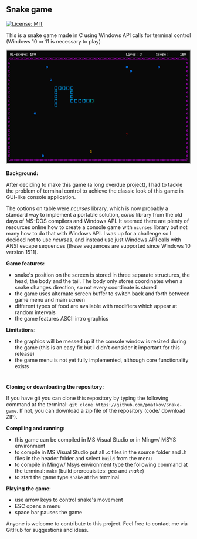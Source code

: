 ## Snake game
[![License: MIT](https://img.shields.io/badge/License-MIT-blue.svg)](https://opensource.org/licenses/MIT)

This is a snake game made in C using Windows API calls for terminal control (Windows 10 or 11 is necessary to play)

![Screenshot from the game](snake.png)

**Background:**

After deciding to make this game (a long overdue project), I had to tackle the problem of terminal control to achieve the classic look of this game in GUI-like console application. 

The options on table were *ncurses* library, which is now probably a standard way to implement a portable solution, *conio* library from the old days of MS-DOS compilers and Windows API. It seemed there are plenty of resources online how to create a console game with `ncurses` library but not many how to do that with Windows API. I was up for a challenge so I decided not to use *ncurses*, and instead use just Windows API calls with ANSI escape sequences (these sequences are supported since Windows 10 version 1511).

**Game features:**
-  snake's position on the screen is stored in three separate structures, the head, the body and the tail. The body only stores coordinates when a snake changes direction, so not every coordinate is stored
- the game uses alternate screen buffer to switch back and forth between game menu and main screen
- different types of food are available with modifiers which appear at random intervals
- the game features ASCII intro graphics

**Limitations:**
- the graphics will be messed up if the console window is resized during the game (this is an easy fix but I didn't consider it important for this release)
- the game menu is not yet fully implemented, although core functionality exists
#
**Cloning or downloading the repository:**

If you have git you can clone this repository by typing the following command at the terminal: `git clone https://github.com/pmatkov/Snake-game`. If not, you can download a zip file of the repository (code/ download ZIP).

**Compiling and running:**
- this game can be compiled in MS Visual Studio or in Mingw/ MSYS environment
- to compile in MS Visual Studio put all .c files in the source folder and .h files in the header folder and select `build` from the menu
- to compile in Mingw/ Msys environment type the following command at the terminal: `make` (build prerequisites: *gcc* and *make*)
- to start the game type `snake` at the terminal

**Playing the game:**
- use arrow keys to control snake's movement
- ESC opens a menu
- space bar pauses the game
 
Anyone is welcome to contribute to this project. Feel free to contact me via GitHub for suggestions and ideas.
